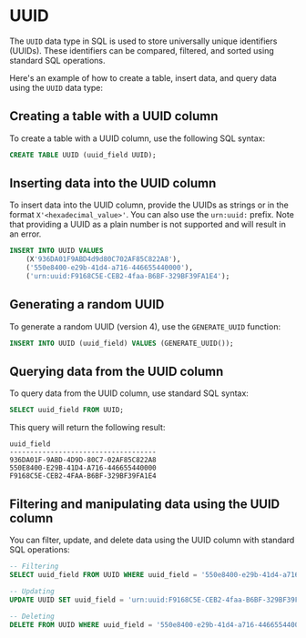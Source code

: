 # UUID

The `UUID` data type in SQL is used to store universally unique identifiers (UUIDs). These identifiers can be compared, filtered, and sorted using standard SQL operations.

Here's an example of how to create a table, insert data, and query data using the `UUID` data type:

## Creating a table with a UUID column

To create a table with a UUID column, use the following SQL syntax:

```sql
CREATE TABLE UUID (uuid_field UUID);
```

## Inserting data into the UUID column

To insert data into the UUID column, provide the UUIDs as strings or in the format `X'<hexadecimal_value>'`. You can also use the `urn:uuid:` prefix. Note that providing a UUID as a plain number is not supported and will result in an error.

```sql
INSERT INTO UUID VALUES
    (X'936DA01F9ABD4d9d80C702AF85C822A8'),
    ('550e8400-e29b-41d4-a716-446655440000'),
    ('urn:uuid:F9168C5E-CEB2-4faa-B6BF-329BF39FA1E4');
```

## Generating a random UUID

To generate a random UUID (version 4), use the `GENERATE_UUID` function:

```sql
INSERT INTO UUID (uuid_field) VALUES (GENERATE_UUID());
```

## Querying data from the UUID column

To query data from the UUID column, use standard SQL syntax:

```sql
SELECT uuid_field FROM UUID;
```

This query will return the following result:

```
uuid_field
------------------------------------
936DA01F-9ABD-4D9D-80C7-02AF85C822A8
550E8400-E29B-41D4-A716-446655440000
F9168C5E-CEB2-4FAA-B6BF-329BF39FA1E4
```

## Filtering and manipulating data using the UUID column

You can filter, update, and delete data using the UUID column with standard SQL operations:

```sql
-- Filtering
SELECT uuid_field FROM UUID WHERE uuid_field = '550e8400-e29b-41d4-a716-446655440000';

-- Updating
UPDATE UUID SET uuid_field = 'urn:uuid:F9168C5E-CEB2-4faa-B6BF-329BF39FA1E4' WHERE uuid_field = '550e8400-e29b-41d4-a716-446655440000';

-- Deleting
DELETE FROM UUID WHERE uuid_field = '550e8400-e29b-41d4-a716-446655440000';
```